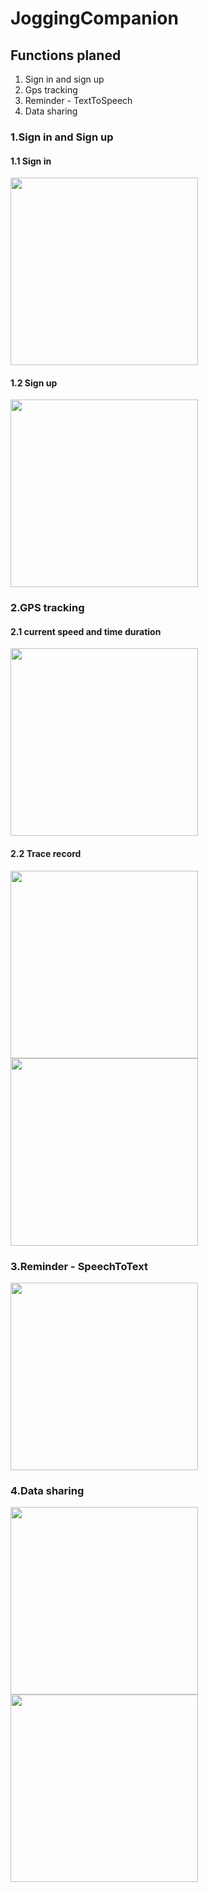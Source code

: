 # JoggingCompanion

## Functions planed
 1. Sign in and sign up
 2. Gps tracking
 3. Reminder - TextToSpeech
 4. Data sharing
 
### 1.Sign in and Sign up
#### 1.1 Sign in
<image src = "file.md/signIn.PNG" width = 300>
  
#### 1.2 Sign up
<image src = "file.md/signUp.PNG" width = 300>
  
### 2.GPS tracking

#### 2.1 current speed and time duration
<img src = "file.md/joggingPage.PNG" width = 300>

#### 2.2 Trace record
<img src = "file.md/own%20Detail.PNG" width = 300>
<img src = "file.md/exampel.PNG" width =300>

### 3.Reminder - SpeechToText
<img src = "file.md/reminder.PNG" width = 300>

### 4.Data sharing
<img src = "file.md/public.PNG" width = 300>
<img src = "file.md/publicDetai.PNG" width =300>
